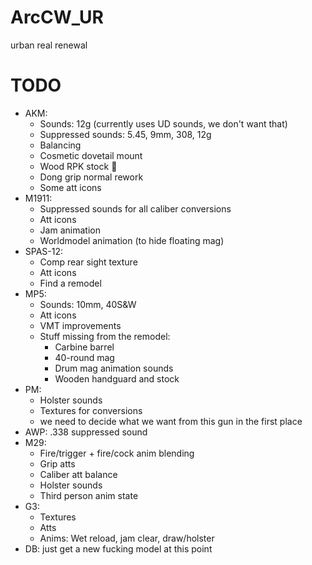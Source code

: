 # ArcCW_UR
urban real  renewal

# TODO
- AKM:
	- Sounds: 12g (currently uses UD sounds, we don't want that)
	- Suppressed sounds: 5.45, 9mm, 308, 12g
	- Balancing
	- Cosmetic dovetail mount
	- Wood RPK stock :pleading_face:
	- Dong grip normal rework
	- Some att icons
- M1911:
	- Suppressed sounds for all caliber conversions
	- Att icons
	- Jam animation
	- Worldmodel animation (to hide floating mag)
- SPAS-12:
	- Comp rear sight texture
	- Att icons
	- Find a remodel
- MP5:
	- Sounds: 10mm, 40S&W
	- Att icons
	- VMT improvements
	- Stuff missing from the remodel:
		- Carbine barrel
		- 40-round mag
		- Drum mag animation sounds
		- Wooden handguard and stock
- PM:
	- Holster sounds
	- Textures for conversions
	- we need to decide what we want from this gun in the first place
- AWP: .338 suppressed sound
- M29:
	- Fire/trigger + fire/cock anim blending
	- Grip atts
	- Caliber att balance
	- Holster sounds
	- Third person anim state
- G3:
	- Textures
	- Atts
	- Anims: Wet reload, jam clear, draw/holster
- DB: just get a new fucking model at this point